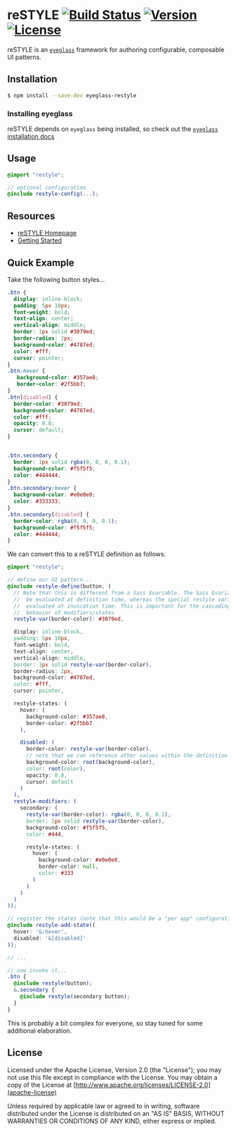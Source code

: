 # reSTYLE [![Build Status][travis-ci-badge]][travis-ci] [![Version][npm-version-badge]][npm-version] [![License][license-badge]][license]

reSTYLE is an [`eyeglass`][eyeglass] framework for authoring configurable, composable UI patterns.

## Installation

```sh
$ npm install --save-dev eyeglass-restyle
````
### Installing eyeglass

reSTYLE depends on `eyeglass` being installed, so check out the [`eyeglass` installation docs][eyeglass-install]

## Usage

```scss
@import "restyle";

// optional configuration
@include restyle-config(...);
```

## Resources

- [reSTYLE Homepage](http://www.restylecss.com)
- [Getting Started](http://www.restylecss.com/documentation/getting-started)
<!--
- [Documentation](http://www.restylecss.com/documentation)
- [Configuration](http://www.restylecss.com/documentation/configuration)
- [Tutorials](http://www.restylecss.com/tutorials)
-->

## Quick Example
Take the following button styles...

```css
.btn {
  display: inline-block;
  padding: 5px 10px;
  font-weight: bold;
  text-align: center;
  vertical-align: middle;
  border: 1px solid #3079ed;
  border-radius: 2px;
  background-color: #4787ed;
  color: #fff;
  cursor: pointer;
}
.btn:hover {
   background-color: #357ae8;
   border-color: #2f5bb7;
}
.btn[disabled] {
  border-color: #3079ed;
  background-color: #4787ed;
  color: #fff;
  opacity: 0.8;
  cursor: default;
}


.btn.secondary {
  border: 1px solid rgba(0, 0, 0, 0.1);
  background-color: #f5f5f5;
  color: #444444;
}
.btn.secondary:hover {
  background-color: #e0e0e0;
  color: #333333;
}
.btn.secondary[disabled] {
  border-color: rgba(0, 0, 0, 0.1);
  background-color: #f5f5f5;
  color: #444444;
}
```

We can convert this to a reSTYLE definition as follows:

```scss
@import "restyle";

// define our UI pattern...
@include restyle-define(button, (
  // Note that this is different from a Sass $variable. The Sass $variable will
  //  be evaluated at definition time, whereas the special restyle variable is
  //  evaluated at invocation time. This is important for the cascading
  //  behavior of modifiers/states
  restyle-var(border-color): #3079ed,

  display: inline-block,
  padding: 5px 10px,
  font-weight: bold,
  text-align: center,
  vertical-align: middle,
  border: 1px solid restyle-var(border-color),
  border-radius: 2px,
  background-color: #4787ed,
  color: #fff,
  cursor: pointer,

  restyle-states: (
    hover: (
      background-color: #357ae8,
      border-color: #2f5bb7
    ),

    disabled: (
      border-color: restyle-var(border-color),
      // note that we can reference other values within the definition
      background-color: root(background-color),
      color: root(color),
      opacity: 0.8,
      cursor: default
    )
  ),
  restyle-modifiers: (
    secondary: (
      restyle-var(border-color): rgba(0, 0, 0, 0.1),
      border: 1px solid restyle-var(border-color),
      background-color: #f5f5f5,
      color: #444,

      restyle-states: (
        hover: (
          background-color: #e0e0e0,
          border-color: null,
          color: #333
        )
      )
    )
  )
));

// register the states (note that this would be a "per app" configuration)
@include restyle-add-state((
  hover: '&:hover',
  disabled: '&[disabled]'
));

// ...

// now invoke it...
.btn {
  @include restyle(button);
  &.secondary {
    @include restyle(secondary button);
  }
}
```

This is probably a bit complex for everyone, so stay tuned for some additional elaboration.

## License

Licensed under the Apache License, Version 2.0 (the "License"); you may not use this file except in compliance with the License. You may obtain a copy of the License at [http://www.apache.org/licenses/LICENSE-2.0](apache-license)

Unless required by applicable law or agreed to in writing, software distributed under the License is distributed on an "AS IS" BASIS, WITHOUT WARRANTIES OR CONDITIONS OF ANY KIND, either express or implied.


[travis-ci]: https://travis-ci.org/eoneill/eyeglass-restyle
[travis-ci-badge]: https://img.shields.io/travis/eoneill/eyeglass-restyle.svg?style=flat-square
[npm-version]: https://www.npmjs.com/package/eyeglass-restyle
[npm-version-badge]: https://img.shields.io/npm/v/eyeglass-restyle.svg?style=flat-square
[license]: ./LICENSE
[license-badge]: https://img.shields.io/npm/l/eyeglass-restyle.svg?style=flat-square
[eyeglass]: https://github.com/sass-eyeglass/eyeglass
[eyeglass-install]: https://github.com/sass-eyeglass/eyeglass#user-content-installing-eyeglass
[apache-license]: http://www.apache.org/licenses/LICENSE-2.0
